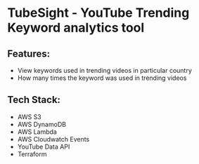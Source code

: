 # TubeSight - YouTube Trending Keyword analytics tool

## Features:
- View keywords used in trending videos in particular country
- How many times the keyword was used in trending videos 

## Tech Stack:
- AWS S3
- AWS DynamoDB
- AWS Lambda
- AWS Cloudwatch Events
- YouTube Data API
- Terraform